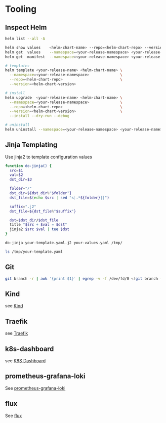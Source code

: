 # Tooling

## Inspect Helm

  ```bash
  helm list --all -A

  helm show values    <helm-chart-name> --repo=<helm-chart-repo> --version=<helm-chart-version>
  helm get  values    --namespace=<your-release-namespace> <your-release-name> --all
  helm get  manifest  --namespace=<your-release-namespace> <your-release-name>

  # templates
  helm template <your-release-name> <helm-chart-name> \
    --namespace=<your-release-namespace>              \
    --repo=<helm-chart-repo>                          \
    --version=<helm-chart-version> 

  # install
  helm upgrade  <your-release-name> <helm-chart-name> \
    --namespace=<your-release-namespace>              \
    --repo=<helm-chart-repo>                          \
    --version=<helm-chart-version>                    \
    --install --dry-run --debug

  # uninstall
  helm uninstall --namespace=<your-release-namespace> <your-release-name>
  ```

## Jinja Templating

Use jinja2 to template configuration values

```bash
function do-jinja() {
  src=$1 
  val=$2
  dst_dir=$3

  folder="/"
  dst_dir=${dst_dir%"$folder"}
  dst_file=$(echo $src | sed "s|.*${folder}||")

  suffix=".j2"
  dst_file=${dst_file%"$suffix"}

  dst=$dst_dir/$dst_file
  title "$src + $val = $dst"
  jinja2 $src $val | tee $dst
}

do-jinja your-template.yaml.j2 your-values.yaml /tmp/

ls /tmp/your-template.yaml
```

## Git

```bash
git branch -r | awk '{print $1}' | egrep -v -f /dev/fd/0 <(git branch -vv | grep origin) | awk '{print $1}' | xargs git branch -d
```

## Kind

see [Kind](kind/README.md)

## Traefik

see [Traefik](traefik/README.md)

## k8s-dashboard

see [K8S Dashboard](k8s-dashboard/README.md)

## prometheus-grafana-loki

See [prometheus-grafana-loki](prometheus-grafana-loki/README.md)

## flux

See [flux](flux/README.md)
